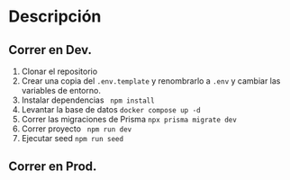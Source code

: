 # Descripción

## Correr en Dev.

1. Clonar el repositorio
2. Crear una copia del ```.env.template``` y renombrarlo a ```.env``` y cambiar las variables de entorno.
3. Instalar dependencias ``` npm install```
4. Levantar la base de datos ```docker compose up -d```
5. Correr las migraciones de Prisma ```npx prisma migrate dev```
6. Correr proyecto ``` npm run dev```
7. Ejecutar seed ```npm run seed```
## Correr en Prod.